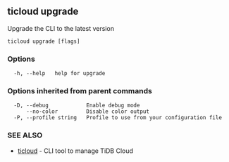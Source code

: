 ## ticloud upgrade

Upgrade the CLI to the latest version

```
ticloud upgrade [flags]
```

### Options

```
  -h, --help   help for upgrade
```

### Options inherited from parent commands

```
  -D, --debug            Enable debug mode
      --no-color         Disable color output
  -P, --profile string   Profile to use from your configuration file
```

### SEE ALSO

* [ticloud](ticloud.md)	 - CLI tool to manage TiDB Cloud

